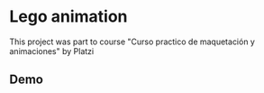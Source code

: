 # Lego animation

This project was part to course "Curso practico de maquetación y animaciones" by Platzi

## Demo
